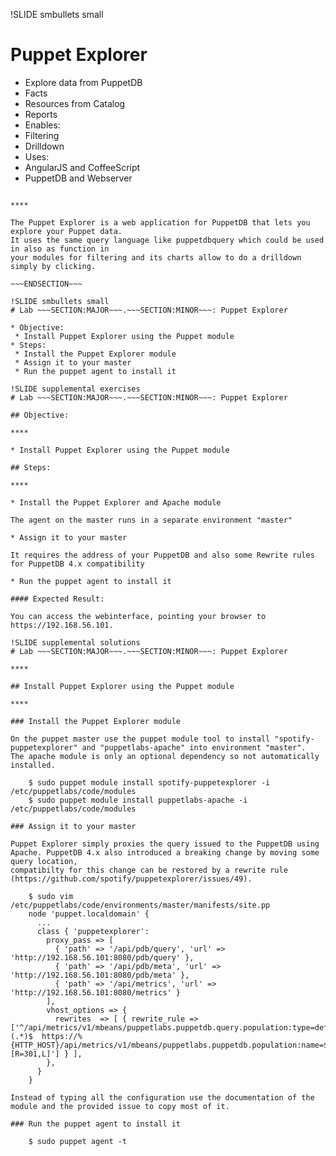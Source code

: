 !SLIDE smbullets small
# Puppet Explorer

* Explore data from PuppetDB
 * Facts
 * Resources from Catalog
 * Reports
* Enables:
 * Filtering
 * Drilldown
* Uses:
 * AngularJS and CoffeeScript
 * PuppetDB and Webserver

~~~SECTION:handouts~~~

****

The Puppet Explorer is a web application for PuppetDB that lets you explore your Puppet data.
It uses the same query language like puppetdbquery which could be used in also as function in
your modules for filtering and its charts allow to do a drilldown simply by clicking.

~~~ENDSECTION~~~

!SLIDE smbullets small
# Lab ~~~SECTION:MAJOR~~~.~~~SECTION:MINOR~~~: Puppet Explorer

* Objective:
 * Install Puppet Explorer using the Puppet module
* Steps:
 * Install the Puppet Explorer module
 * Assign it to your master
 * Run the puppet agent to install it

!SLIDE supplemental exercises
# Lab ~~~SECTION:MAJOR~~~.~~~SECTION:MINOR~~~: Puppet Explorer

## Objective:

****

* Install Puppet Explorer using the Puppet module

## Steps:

****

* Install the Puppet Explorer and Apache module

The agent on the master runs in a separate environment "master"

* Assign it to your master

It requires the address of your PuppetDB and also some Rewrite rules for PuppetDB 4.x compatibility

* Run the puppet agent to install it

#### Expected Result:

You can access the webinterface, pointing your browser to https://192.168.56.101.

!SLIDE supplemental solutions
# Lab ~~~SECTION:MAJOR~~~.~~~SECTION:MINOR~~~: Puppet Explorer

****

## Install Puppet Explorer using the Puppet module

****

### Install the Puppet Explorer module

On the puppet master use the puppet module tool to install "spotify-puppetexplorer" and "puppetlabs-apache" into environment "master".
The apache module is only an optional dependency so not automatically installed.

    $ sudo puppet module install spotify-puppetexplorer -i /etc/puppetlabs/code/modules
    $ sudo puppet module install puppetlabs-apache -i /etc/puppetlabs/code/modules

### Assign it to your master

Puppet Explorer simply proxies the query issued to the PuppetDB using Apache. PuppetDB 4.x also introduced a breaking change by moving some query location,
compatibilty for this change can be restored by a rewrite rule (https://github.com/spotify/puppetexplorer/issues/49).

    $ sudo vim /etc/puppetlabs/code/environments/master/manifests/site.pp
    node 'puppet.localdomain' {
      ...
      class { 'puppetexplorer':
        proxy_pass => [
          { 'path' => '/api/pdb/query', 'url' => 'http://192.168.56.101:8080/pdb/query' },
          { 'path' => '/api/pdb/meta', 'url' => 'http://192.168.56.101:8080/pdb/meta' },
          { 'path' => '/api/metrics', 'url' => 'http://192.168.56.101:8080/metrics' }
        ],
        vhost_options => {
          rewrites  => [ { rewrite_rule => ['^/api/metrics/v1/mbeans/puppetlabs.puppetdb.query.population:type=default,name=(.*)$  https://%{HTTP_HOST}/api/metrics/v1/mbeans/puppetlabs.puppetdb.population:name=$1 [R=301,L]'] } ], 
        },
      }
    }

Instead of typing all the configuration use the documentation of the module and the provided issue to copy most of it.

### Run the puppet agent to install it

    $ sudo puppet agent -t

